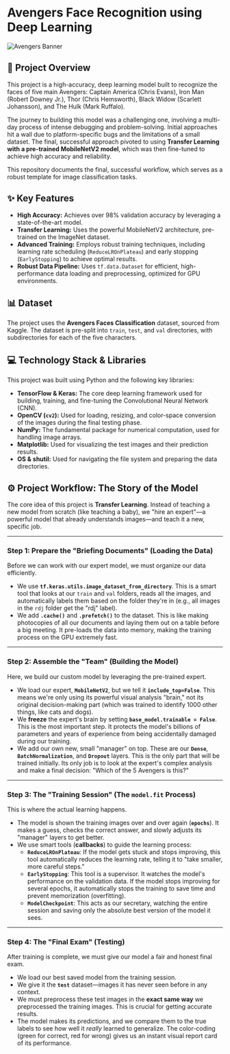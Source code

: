 # Avengers Face Recognition using Deep Learning

![Avengers Banner](https://i.imgur.com/8xJg6b2.jpeg)

## 📖 Project Overview

This project is a high-accuracy, deep learning model built to recognize the faces of five main Avengers: Captain America (Chris Evans), Iron Man (Robert Downey Jr.), Thor (Chris Hemsworth), Black Widow (Scarlett Johansson), and The Hulk (Mark Ruffalo).

The journey to building this model was a challenging one, involving a multi-day process of intense debugging and problem-solving. Initial approaches hit a wall due to platform-specific bugs and the limitations of a small dataset. The final, successful approach pivoted to using **Transfer Learning with a pre-trained MobileNetV2 model**, which was then fine-tuned to achieve high accuracy and reliability.

This repository documents the final, successful workflow, which serves as a robust template for image classification tasks.

## ✨ Key Features

-   **High Accuracy:** Achieves over 98% validation accuracy by leveraging a state-of-the-art model.
-   **Transfer Learning:** Uses the powerful MobileNetV2 architecture, pre-trained on the ImageNet dataset.
-   **Advanced Training:** Employs robust training techniques, including learning rate scheduling (`ReduceLROnPlateau`) and early stopping (`EarlyStopping`) to achieve optimal results.
-   **Robust Data Pipeline:** Uses `tf.data.Dataset` for efficient, high-performance data loading and preprocessing, optimized for GPU environments.

## 📊 Dataset

The project uses the **Avengers Faces Classification** dataset, sourced from Kaggle. The dataset is pre-split into `train`, `test`, and `val` directories, with subdirectories for each of the five characters.

## 💻 Technology Stack & Libraries

This project was built using Python and the following key libraries:

-   **TensorFlow & Keras:** The core deep learning framework used for building, training, and fine-tuning the Convolutional Neural Network (CNN).
-   **OpenCV (`cv2`):** Used for loading, resizing, and color-space conversion of the images during the final testing phase.
-   **NumPy:** The fundamental package for numerical computation, used for handling image arrays.
-   **Matplotlib:** Used for visualizing the test images and their prediction results.
-   **OS & shutil:** Used for navigating the file system and preparing the data directories.

## ⚙️ Project Workflow: The Story of the Model

The core idea of this project is **Transfer Learning**. Instead of teaching a new model from scratch (like teaching a baby), we "hire an expert"—a powerful model that already understands images—and teach it a new, specific job.

---

### **Step 1: Prepare the "Briefing Documents" (Loading the Data)**

Before we can work with our expert model, we must organize our data efficiently.

-   We use **`tf.keras.utils.image_dataset_from_directory`**. This is a smart tool that looks at our `train` and `val` folders, reads all the images, and automatically labels them based on the folder they're in (e.g., all images in the `rdj` folder get the "rdj" label).
-   We add **`.cache()`** and **`.prefetch()`** to the dataset. This is like making photocopies of all our documents and laying them out on a table before a big meeting. It pre-loads the data into memory, making the training process on the GPU extremely fast.

---

### **Step 2: Assemble the "Team" (Building the Model)**

Here, we build our custom model by leveraging the pre-trained expert.

-   We load our expert, **`MobileNetV2`**, but we tell it **`include_top=False`**. This means we're only using its powerful visual analysis "brain," not its original decision-making part (which was trained to identify 1000 other things, like cats and dogs).
-   We **freeze** the expert's brain by setting **`base_model.trainable = False`**. This is the most important step. It protects the model's billions of parameters and years of experience from being accidentally damaged during our training.
-   We add our own new, small "manager" on top. These are our **`Dense`**, **`BatchNormalization`**, and **`Dropout`** layers. This is the only part that will be trained initially. Its only job is to look at the expert's complex analysis and make a final decision: "Which of the 5 Avengers is this?"

---

### **Step 3: The "Training Session" (The `model.fit` Process)**

This is where the actual learning happens.

-   The model is shown the training images over and over again (**`epochs`**). It makes a guess, checks the correct answer, and slowly adjusts its "manager" layers to get better.
-   We use smart tools (**callbacks**) to guide the learning process:
    -   **`ReduceLROnPlateau`**: If the model gets stuck and stops improving, this tool automatically reduces the learning rate, telling it to "take smaller, more careful steps."
    -   **`EarlyStopping`**: This tool is a supervisor. It watches the model's performance on the validation data. If the model stops improving for several epochs, it automatically stops the training to save time and prevent memorization (overfitting).
    -   **`ModelCheckpoint`**: This acts as our secretary, watching the entire session and saving only the absolute best version of the model it sees.

---

### **Step 4: The "Final Exam" (Testing)**

After training is complete, we must give our model a fair and honest final exam.

-   We load our best saved model from the training session.
-   We give it the **`test`** dataset—images it has never seen before in any context.
-   We must preprocess these test images in the **exact same way** we preprocessed the training images. This is crucial for getting accurate results.
-   The model makes its predictions, and we compare them to the true labels to see how well it *really* learned to generalize. The color-coding (green for correct, red for wrong) gives us an instant visual report card of its performance.
